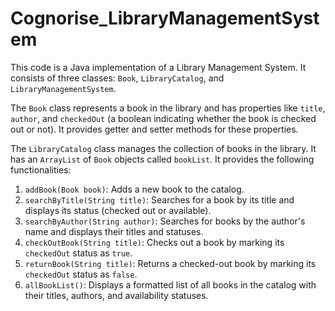 # Cognorise_LibraryManagementSystem
This code is a Java implementation of a Library Management System. It consists of three classes: `Book`, `LibraryCatalog`, and `LibraryManagementSystem`.

The `Book` class represents a book in the library and has properties like `title`, `author`, and `checkedOut` (a boolean indicating whether the book is checked out or not). It provides getter and setter methods for these properties.

The `LibraryCatalog` class manages the collection of books in the library. It has an `ArrayList` of `Book` objects called `bookList`. It provides the following functionalities:

1. `addBook(Book book)`: Adds a new book to the catalog.
2. `searchByTitle(String title)`: Searches for a book by its title and displays its status (checked out or available).
3. `searchByAuthor(String author)`: Searches for books by the author's name and displays their titles and statuses.
4. `checkOutBook(String title)`: Checks out a book by marking its `checkedOut` status as `true`.
5. `returnBook(String title)`: Returns a checked-out book by marking its `checkedOut` status as `false`.
6. `allBookList()`: Displays a formatted list of all books in the catalog with their titles, authors, and availability statuses.
